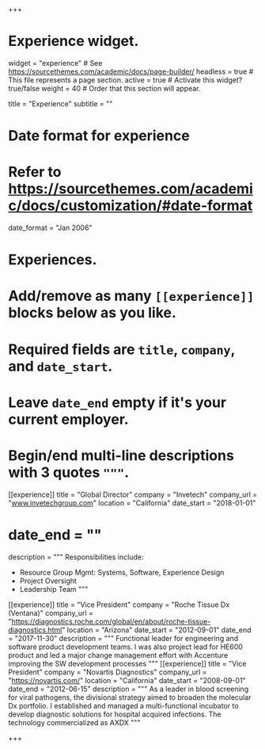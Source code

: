 +++
# Experience widget.
widget = "experience"  # See https://sourcethemes.com/academic/docs/page-builder/
headless = true  # This file represents a page section.
active = true  # Activate this widget? true/false
weight = 40  # Order that this section will appear.

title = "Experience"
subtitle = ""

# Date format for experience
#   Refer to https://sourcethemes.com/academic/docs/customization/#date-format
date_format = "Jan 2006"

# Experiences.
#   Add/remove as many `[[experience]]` blocks below as you like.
#   Required fields are `title`, `company`, and `date_start`.
#   Leave `date_end` empty if it's your current employer.
#   Begin/end multi-line descriptions with 3 quotes `"""`.
[[experience]]
  title = "Global Director"
  company = "Invetech"
  company_url = "www.invetechgroup.com"
  location = "California"
  date_start = "2018-01-01"
#  date_end = ""
  description = """
  Responsibilities include:
  
  * Resource Group Mgmt: Systems, Software, Experience Design
  * Project Oversight
  * Leadership Team
  """

[[experience]]
  title = "Vice President"
  company = "Roche Tissue Dx (Ventana)"
  company_url = "https://diagnostics.roche.com/global/en/about/roche-tissue-diagnostics.html"
  location = "Arizona"
  date_start = "2012-09-01"
  date_end = "2017-11-30"
  description = """
  Functional leader for engineering and software product development teams.
  I was also project lead for HE600 product and led a major change management effort with Accenture improving the SW development processes
  """
[[experience]]
  title = "Vice President"
  company = "Novartis Diagnostics"
  company_url = "https://novartis.com/"
  location = "California"
  date_start = "2008-09-01"
  date_end = "2012-06-15"
  description = """
  As a leader in blood screening for viral pathogens, the divisional strategy aimed to broaden the molecular Dx portfolio. I established and managed a multi-functional incubator to develop diagnostic solutions for hospital acquired infections. 
  The technology commercialized as AXDX
  """

+++
